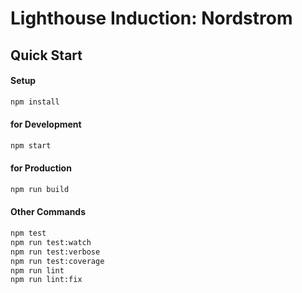 # Lighthouse Induction: Nordstrom

## Quick Start

#### Setup

```bash
npm install
```

#### for Development

```bash
npm start
```

#### for Production

```bash
npm run build
```

#### Other Commands

```bash
npm test
npm run test:watch
npm run test:verbose
npm run test:coverage
npm run lint
npm run lint:fix
```
